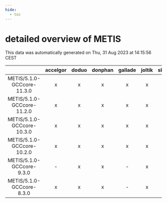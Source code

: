 ```yaml
---
hide:
  - toc
---
```


detailed overview of METIS
==========================


This data was automatically generated on Thu, 31 Aug 2023 at 14:15:56 CEST  

| |accelgor|doduo|donphan|gallade|joltik|skitty|swalot|victini|
| :---: | :---: | :---: | :---: | :---: | :---: | :---: | :---: | :---: |
|METIS/5.1.0-GCCcore-11.3.0|x|x|x|x|x|x|x|x|
|METIS/5.1.0-GCCcore-11.2.0|x|x|x|x|x|x|x|x|
|METIS/5.1.0-GCCcore-10.3.0|x|x|x|x|x|x|x|x|
|METIS/5.1.0-GCCcore-10.2.0|x|x|x|x|x|x|x|x|
|METIS/5.1.0-GCCcore-9.3.0|-|x|x|-|x|x|x|x|
|METIS/5.1.0-GCCcore-8.3.0|x|x|x|-|x|x|x|x|
